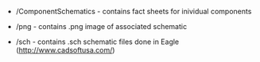 - /ComponentSchematics - contains fact sheets for inividual components

- /png - contains .png image of associated schematic

- /sch - contains .sch schematic files done in Eagle (http://www.cadsoftusa.com/)

